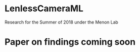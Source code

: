 # LenlessCameraML
Research for the Summer of 2018 under the Menon Lab

# Paper on findings coming soon
